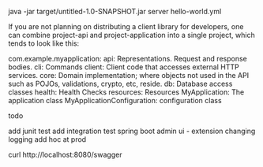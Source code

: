 java -jar target/untitled-1.0-SNAPSHOT.jar server hello-world.yml

If you are not planning on distributing a client library for developers, one can combine project-api and project-application into a single project, which tends to look like this:

com.example.myapplication:
api: Representations. Request and response bodies. 
cli: Commands
client: Client code that accesses external HTTP services.
core: Domain implementation; where objects not used in the API such as POJOs, validations, crypto, etc, reside.
db: Database access classes
health: Health Checks
resources: Resources
MyApplication: The application class
MyApplicationConfiguration: configuration class

todo

add junit test
add integration test
spring boot admin ui - extension 
changing logging add hoc at prod

curl http://localhost:8080/swagger





